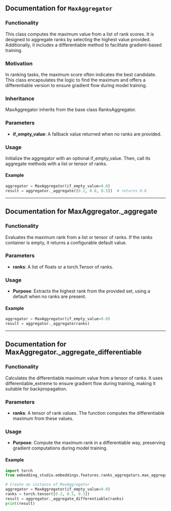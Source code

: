 ## Documentation for `MaxAggregator`

### Functionality
This class computes the maximum value from a list of rank scores. It is designed to aggregate ranks by selecting the highest value provided. Additionally, it includes a differentiable method to facilitate gradient-based training.

### Motivation
In ranking tasks, the maximum score often indicates the best candidate. This class encapsulates the logic to find the maximum and offers a differentiable version to ensure gradient flow during model training.

### Inheritance
MaxAggregator inherits from the base class RanksAggregator.

### Parameters
- **if_empty_value**: A fallback value returned when no ranks are provided.

### Usage
Initialize the aggregator with an optional if_empty_value. Then, call its aggregate methods with a list or tensor of ranks.

#### Example
```python
aggregator = MaxAggregator(if_empty_value=0.0)
result = aggregator._aggregate([0.2, 0.8, 0.5])  # returns 0.8
```

---

## Documentation for MaxAggregator._aggregate

### Functionality
Evaluates the maximum rank from a list or tensor of ranks. If the ranks container is empty, it returns a configurable default value.

### Parameters
- **ranks**: A list of floats or a torch.Tensor of ranks.

### Usage
- **Purpose**: Extracts the highest rank from the provided set, using a default when no ranks are present.

#### Example
```python
aggregator = MaxAggregator(if_empty_value=0.0)
result = aggregator._aggregate(ranks)
```

---

## Documentation for MaxAggregator._aggregate_differentiable

### Functionality
Calculates the differentiable maximum value from a tensor of ranks. It uses differentiable_extreme to ensure gradient flow during training, making it suitable for backpropagation.

### Parameters
- **ranks**: A tensor of rank values. The function computes the differentiable maximum from these values.

### Usage
- **Purpose**: Compute the maximum rank in a differentiable way, preserving gradient computations during model training.

#### Example
```python
import torch
from embedding_studio.embeddings.features.ranks_aggregators.max_aggregator import MaxAggregator

# Create an instance of MaxAggregator
aggregator = MaxAggregator(if_empty_value=0.0)
ranks = torch.tensor([0.2, 0.5, 0.3])
result = aggregator._aggregate_differentiable(ranks)
print(result)
```